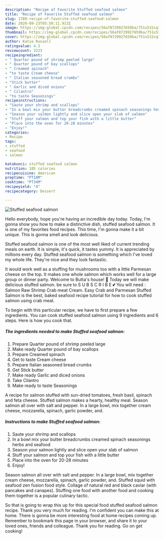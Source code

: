 ```yaml
---
description: "Recipe of Favorite Stuffed seafood salmon"
title: "Recipe of Favorite Stuffed seafood salmon"
slug: 1789-recipe-of-favorite-stuffed-seafood-salmon
date: 2020-09-23T05:58:11.913Z
image: https://img-global.cpcdn.com/recipes/56af8729927659ba/751x532cq70/stuffed-seafood-salmon-recipe-main-photo.jpg
thumbnail: https://img-global.cpcdn.com/recipes/56af8729927659ba/751x532cq70/stuffed-seafood-salmon-recipe-main-photo.jpg
cover: https://img-global.cpcdn.com/recipes/56af8729927659ba/751x532cq70/stuffed-seafood-salmon-recipe-main-photo.jpg
author: Katie Russell
ratingvalue: 4.3
reviewcount: 3223
recipeingredient:
- " Quarter pound of shrimp peeled large"
- " Quarter pound of bay scallops"
- " Creamed spinach"
- "to taste Cream cheese"
- " Italian seasoned bread crumbs"
- "Stick butter"
- " Garlic and diced onions"
- " Cilantro"
- "to taste Seasonings"
recipeinstructions:
- "Saute your shrimp and scallops"
- "In a bowl mix your butter breadcrumbs creamed spinach seasonings herbs and seafood"
- "Season your salmon lightly and slice open your slab of salmon"
- "Stuff your salmon and top your fish with a little butter"
- "Place into the oven for 20-28 minutes"
- "Enjoy!"
categories:
- Recipe
tags:
- stuffed
- seafood
- salmon

katakunci: stuffed seafood salmon 
nutrition: 185 calories
recipecuisine: American
preptime: "PT18M"
cooktime: "PT34M"
recipeyield: "4"
recipecategory: Dessert

---
```



![Stuffed seafood salmon](https://img-global.cpcdn.com/recipes/56af8729927659ba/751x532cq70/stuffed-seafood-salmon-recipe-main-photo.jpg)

Hello everybody, hope you're having an incredible day today. Today, I'm gonna show you how to make a distinctive dish, stuffed seafood salmon. It is one of my favorites food recipes. This time, I'm gonna make it a bit unique. This is gonna smell and look delicious.

Stuffed seafood salmon is one of the most well liked of current trending meals on earth. It is simple, it's quick, it tastes yummy. It is appreciated by millions every day. Stuffed seafood salmon is something which I've loved my whole life. They're nice and they look fantastic.

It would work well as a stuffing for mushrooms too with a little Parmesan cheese on the top. It makes one whole salmon which works well for a large group or dinner party. Welcome to Butta&#39;s house! 🥰 Today we will make delicious stuffed salmon. be sure to S U B S C R I B E 💕 You will need : Salmon Raw Shrimp Crab meat Cream. Easy Crab and Parmesan Stuffed Salmon is the best, baked seafood recipe tutorial for how to cook stuffed salmon using crab meat.


To begin with this particular recipe, we have to first prepare a few ingredients. You can cook stuffed seafood salmon using 9 ingredients and 6 steps. Here is how you cook that.

<!--inarticleads1-->

##### The ingredients needed to make Stuffed seafood salmon:

1. Prepare  Quarter pound of shrimp peeled large
1. Make ready  Quarter pound of bay scallops
1. Prepare  Creamed spinach
1. Get to taste Cream cheese
1. Prepare  Italian seasoned bread crumbs
1. Get Stick butter
1. Make ready  Garlic and diced onions
1. Take  Cilantro
1. Make ready to taste Seasonings


A recipe for salmon stuffed with sun-dried tomatoes, fresh basil, spinach and feta cheese. Stuffed salmon makes a hearty, healthy meal. Season salmon all over with salt and pepper. In a large bowl, mix together cream cheese, mozzarella, spinach, garlic powder, and. 

<!--inarticleads2-->

##### Instructions to make Stuffed seafood salmon:

1. Saute your shrimp and scallops
1. In a bowl mix your butter breadcrumbs creamed spinach seasonings herbs and seafood
1. Season your salmon lightly and slice open your slab of salmon
1. Stuff your salmon and top your fish with a little butter
1. Place into the oven for 20-28 minutes
1. Enjoy!


Season salmon all over with salt and pepper. In a large bowl, mix together cream cheese, mozzarella, spinach, garlic powder, and. Stuffed squid with seafood zen fusion food style. Collage of natural red and black caviar (with pancakes and canapes). Stuffing one food with another food and cooking them together is a popular culinary tactic. 

So that is going to wrap this up for this special food stuffed seafood salmon recipe. Thank you very much for reading. I'm confident you can make this at home. There is gonna be more interesting food at home recipes coming up. Remember to bookmark this page in your browser, and share it to your loved ones, friends and colleague. Thank you for reading. Go on get cooking!
